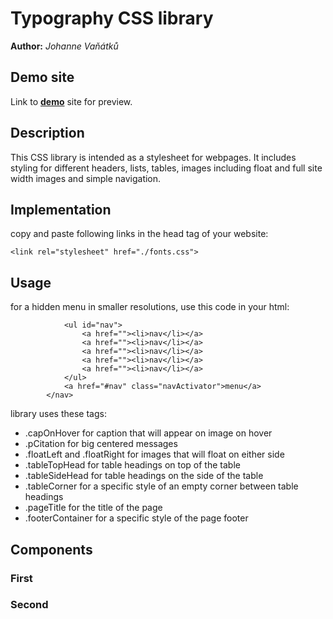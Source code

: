 # Typography CSS library
**Author:** *Johanne Vaňátků*
## Demo site
Link to **[demo](http://www.github.io)** site for preview.
## Description
This CSS library is intended as a stylesheet for webpages. It includes styling for different headers, lists, tables, images including float and full site width images and simple navigation.
## Implementation
copy and paste following links in the head tag of your website:
``` <link rel="stylesheet" href="./style.css">
<link rel="stylesheet" href="./fonts.css">
```
## Usage
for a hidden menu in smaller resolutions, use this code in your html:
``` <nav>
            <ul id="nav">
                <a href=""><li>nav</li></a>
                <a href=""><li>nav</li></a>
                <a href=""><li>nav</li></a>
                <a href=""><li>nav</li></a>
                <a href=""><li>nav</li></a>
            </ul>
            <a href="#nav" class="navActivator">menu</a>
        </nav>
```
library uses these tags:
* .capOnHover for caption that will appear on image on hover
* .pCitation for big centered messages
* .floatLeft and .floatRight for images that will float on either side
* .tableTopHead for table headings on top of the table
* .tableSideHead for table headings on the side of the table
* .tableCorner for a specific style of an empty corner between table headings
* .pageTitle for the title of the page
* .footerContainer for a specific style of the page footer
## Components
### First
### Second
